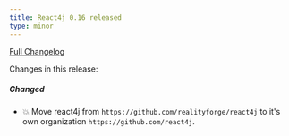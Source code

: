 ```yaml
---
title: React4j 0.16 released
type: minor
---
```


[Full Changelog](https://github.com/react4j/react4j/compare/v0.15...v0.16)

Changes in this release:

##### Changed
* 💥 Move react4j from `https://github.com/realityforge/react4j` to it's own organization `https://github.com/react4j`.
